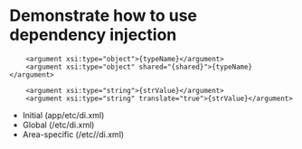 # Demonstrate how to use dependency injection

```
    <argument xsi:type="object">{typeName}</argument>
    <argument xsi:type="object" shared="{shared}">{typeName}</argument>

    <argument xsi:type="string">{strValue}</argument>
    <argument xsi:type="string" translate="true">{strValue}</argument>
```

* Initial (app/etc/di.xml)
* Global (<moduleDir>/etc/di.xml)
* Area-specific (<moduleDir>/etc/<area>/di.xml)

